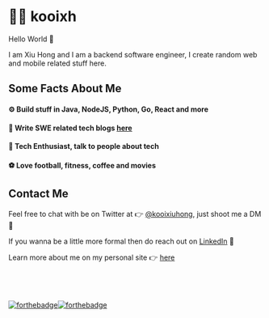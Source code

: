 # 👨‍💻 kooixh

Hello World 👋 

I am Xiu Hong and I am a backend software engineer, I create random web and mobile related stuff here.

## Some Facts About Me
#### ⚙️ Build stuff in Java, NodeJS, Python, Go, React and more
#### 📝 Write SWE related tech blogs [here](https://blog.kooixiuhong.com/)
#### 📱 Tech Enthusiast, talk to people about tech 
#### ⚽️ Love football, fitness, coffee and movies 


## Contact Me
Feel free to chat with be on Twitter at 👉 [@kooixiuhong](https://twitter.com/kooixiuhong), just shoot me a DM 📨

If you wanna be a little more formal then do reach out on [LinkedIn](https://www.linkedin.com/in/kooixh/) 👔

Learn more about me on my personal site 👉 [here](https://kooixiuhong.com)

## <br> 

[![forthebadge](https://forthebadge.com/images/badges/built-with-love.svg)](https://forthebadge.com)[![forthebadge](https://forthebadge.com/images/badges/for-you.svg)](https://forthebadge.com)

